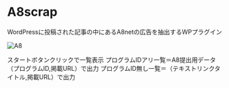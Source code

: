 # A8scrap
WordPressに投稿された記事の中にあるA8netの広告を抽出するWPプラグイン

![A8](https://kasiri.icu/wp-content/uploads/2023/12/d4a843f5204aa13b87de9e6a05fe5728-1024x442.png)

スタートボタンクリックで一覧表示
プログラムIDアリ一覧＝A8提出用データ（プログラムID,掲載URL）で出力
プログラムID無し一覧＝（テキストリンクタイトル,掲載URL）で出力
